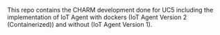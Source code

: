 This repo contains the CHARM development done for UC5 including the implementation of IoT Agent with dockers (IoT Agent Version 2 (Containerized)) and without (IoT Agent Version 1).

